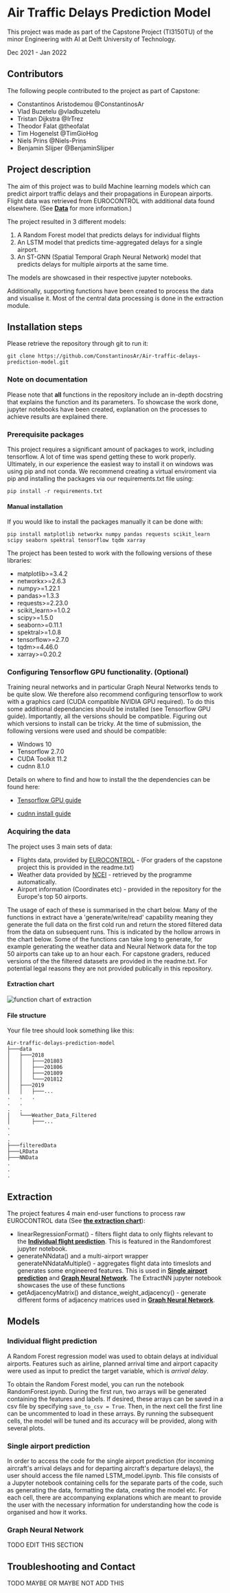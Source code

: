 # Air Traffic Delays Prediction Model

  
This project was made as part of the Capstone Project (TI3150TU) of the minor Engineering with AI at Delft University of Technology. 

Dec 2021 - Jan 2022

## Contributors
The following people contributed to the project as part of Capstone:

* Constantinos Aristodemou @ConstantinosAr
* Vlad Buzetelu @vladbuzetelu
* Tristan Dijkstra @IrTrez
* Theodor Falat @theofalat
* Tim Hogenelst @TimGioHog
* Niels Prins @Niels-Prins 
* Benjamin Slijper @BenjaminSlijper


## Project description
The aim of this project was to build Machine learning models which can predict airport traffic delays and their propagations in European airports. Flight data was retrieved from EUROCONTROL with additional data found elsewhere. (See [**Data**](#acquiring-the-data) for more information.)

The project resulted in 3 different models:

1. A Random Forest model that predicts delays for individual flights
2. An LSTM model that predicts time-aggregated delays for a single airport.
3. An ST-GNN (Spatial Temporal Graph Neural Network) model that predicts delays for multiple airports at the same time.

The models are showcased in their respective jupyter notebooks.

Additionally, supporting functions have been created to process the data and visualise it. Most of the central data processing is done in the extraction module.

## Installation steps
Please retrieve the repository through git to run it:
```
git clone https://github.com/ConstantinosAr/Air-traffic-delays-prediction-model.git
```
### Note on documentation
Please note that **all** functions in the repository include an in-depth docstring that explains the function and its parameters. To showcase the work done, jupyter notebooks have been created, explanation on the processes to achieve results are explained there.
### Prerequisite packages
This project requires a significant amount of packages to work, including tensorflow. A lot of time was spend getting these to work properly. Ultimately, in our experience the easiest way to install it on windows was using pip and not conda. We recommend creating a virtual enviroment via pip and installing the packages via our requirements.txt file using:
```
pip install -r requirements.txt
```

#### Manual installation
If you would like to install the packages manually it can be done with:
```
pip install matplotlib networkx numpy pandas requests scikit_learn scipy seaborn spektral tensorflow tqdm xarray
```
The project has been tested to work with the following versions of these libraries:
- matplotlib>=3.4.2
- networkx>=2.6.3
- numpy>=1.22.1
- pandas>=1.3.3
- requests>=2.23.0
- scikit_learn>=1.0.2
- scipy>=1.5.0
- seaborn>=0.11.1
- spektral>=1.0.8
- tensorflow>=2.7.0
- tqdm>=4.46.0
- xarray>=0.20.2
### Configuring Tensorflow GPU functionality. (Optional)
Training neural networks and in particular Graph Neural Networks tends to be quite slow. We therefore also recommend configuring tensorflow to work with a graphics card (CUDA compatible NVIDIA GPU required). To do this some additional dependancies should be installed (see Tensorflow GPU guide). Importantly, all the versions should be compatible. Figuring out which versions to install can be tricky. At the time of submission, the following versions were used and should be compatible:

- Windows 10
- Tensorflow 2.7.0
- CUDA Toolkit 11.2
- cudnn 8.1.0

Details on where to find and how to install the the dependencies can be found here:

- [Tensorflow GPU guide](https://www.tensorflow.org/install/gpu)

- [cudnn install guide](https://docs.nvidia.com/deeplearning/cudnn/install-guide/index.html#install-windows)


### Acquiring the data 
The project uses 3 main sets of data:
- Flights data, provided by [EUROCONTROL](https://www.eurocontrol.int/dashboard/rnd-data-archive) -  (For graders of the capstone project this is provided in the readme.txt)
- Weather data provided by [NCEI](https://www.ncei.noaa.gov/) - retrieved by the programme automatically.
- Airport information (Coordinates etc) - provided in the repository for the Europe's top 50 airports.

The usage of each of these is summarised in the chart below. Many of the functions in extract have a 'generate/write/read' capability meaning they generate the full data on the first cold run and return the stored filtered data from the data on subsequent runs. This is indicated by the hollow arrows in the chart below. Some of the functions can take long to generate, for example generating the weather data and Neural Network data for the top 50 airports can take up to an hour each. For capstone graders, reduced versions of the the filtered datasets are provided in the readme.txt. For potential legal reasons they are not provided publically in this repository.

#### Extraction chart
![function chart of extraction](/docs/funcChart.png)


#### File structure
Your file tree should look something like this:
```
Air-traffic-delays-prediction-model
├───data
│   ├───2018
│   │   ├───201803
│   │   ├───201806
│   │   ├───201809
│   │   └───201812
│   ├───2019
│   │   ├───...
.   .   .
.   .
.   .
│   └───Weather_Data_Filtered
│       ├───...
.   
.   
.   
├───filteredData
├───LRData
├───NNData
.
.
.
```

## Extraction

The project features 4 main end-user functions to process raw EUROCONTROL data (See [**the extraction chart**](#extraction-chart)):
- linearRegressionFormat() - filters flight data to only flights relevant to the [**Individual flight prediction**](#individual-flight-prediction). This is featured in the Randomforest jupyter notebook.
- generateNNdata() and a multi-airport wrapper generateNNdataMultiple() - aggregates flight data into timeslots and generates some engineered features. This is used in [**Single airport prediction**](#single-airport-prediction) and [**Graph Neural Network**](#graph-neural-network). The ExtractNN jupyter notebook showcases the use of these functions
- getAdjacencyMatrix() and distance_weight_adjacency() - generate different forms of adjacency matrices used in [**Graph Neural Network**](#graph-neural-network).

## Models
### Individual flight prediction
A Random Forest regression model was used to obtain delays at individual airports. Features such as airline, planned arrival time and airport capacity were used as input to predict the target variable, which is *arrival delay*. 

To obtain the Random Forest model, you can run the notebook RandomForest.ipynb. During the first run, two arrays will be generated containing the features and labels. If desired, these arrays can be saved in a csv file by specifying ``` save_to_csv = True ```. Then, in the next cell the first line can be uncommented to load in these arrays. By running the subsequent cells, the model will be tuned and its accuracy will be provided, along with several plots.

### Single airport prediction

In order to access the code for the single airport prediction (for incoming aircraft's arrival delays and for departing aircraft's departure delays), the user should access the file named LSTM_model.ipynb. This file consists of a Jupyter notebook containing cells for the separate parts of the code, such as generating the data, formatting the data, creating the model etc. For each cell, there are accompanying explanations which are meant to provide the user with the necessary information for understanding how the code is organised and how it works. 

### Graph Neural Network

TODO EDIT THIS SECTION

## Troubleshooting and Contact
TODO MAYBE OR MAYBE NOT ADD THIS

